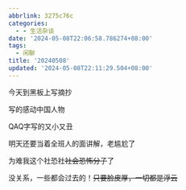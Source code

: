 ```yaml
---
abbrlink: 3275c76c
categories:
  - - 生活杂谈
date: '2024-05-08T22:06:58.786274+08:00'
tags:
  - 闲聊
title: '20240508'
updated: '2024-05-08T22:11:29.504+08:00'
---
```

今天到黑板上写摘抄

写的感动中国人物

QAQ字写的又小又丑

明天还要当着全班人的面讲解，老尴尬了

为难我这个社恐社~~社会恐怖分子~~了

没关系，一些都会过去的！~~只要脸皮厚，一切都是浮云~~
